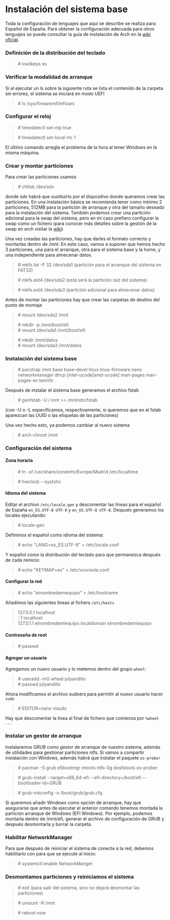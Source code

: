 # Instalación del sistema base

Toda la configuración de lenguajes que aquí se describe se realiza para Español de España. 
Para obtener la configuración adecuada para otros lenguajes se puede consultar la guía de instalación de Arch 
en la [wiki oficial](https://wiki.archlinux.org/title/Installation_guide).

### Definición de la distribución del teclado

> \# loadkeys es

### Verificar la modalidad de arranque

Si al ejecutar un ls sobre la siguiente ruta se lista el contenido de la carpeta sin errores, el sistema se iniciará en modo UEFI

> \# ls /sys/firware/efi/efivars

### Configurar el reloj

> \# timedatectl set-ntp true

> \# timedatectl set-local-rtc 1

El último comando arregla el problema de la hora al tener Windows en la misma máquina.

### Crear y montar particiones

Para crear las particiones usamos

> \# cfdisk /dev/sdx

donde *sdx* habrá que sustituirlo por el dispositivo donde queramos crear las particiones. En una instalación básica se recomienda tener como mínimo 2 particiones, 512MB para la partición de arranque y otra del tamaño deseado para la instalación del sistema. También podemos crear una partición adicional para la swap del sistema, pero en mi caso prefiero configurar la swap como un fichero (para conocer más detalles sobre la gestión de la swap en arch visitar la [wiki](https://wiki.archlinux.org/title/Swap))

Una vez creadas las particiones, hay que darles el formato correcto y montarlas dentro de */mnt*. En este caso, vamos a suponer que hemos hecho 3 particiones, una para el arranque, otra para el sistema base y la home, y una independiente para almecenar datos.

> \# mkfs.fat -F 32 /dev/sda1 (partición para el arranque del sistema en FAT32)

> \# mkfs.ext4 /dev/sda2 (está será la partición raíz del sistema)

> \# mkfs.ext4 /dev/sda3 (partición adicional para almecenar datos)

Antes de montar las particiones hay que crear las carpetas de destino del punto de montaje

> \# mount /dev/sda2 /mnt

> \# mkdir -p /mnt/boot/efi  
> \# mount /dev/sda1 /mnt/boot/efi

> \# mkdir /mnt/datos  
> \# mount /dev/sda3 /mnt/datos

### Instalación del sistema base

> \# pacstrap /mnt base base-devel linux linux-firmware nano networkmanager dhcp [intel-ucode|amd-ucode] man-pages 
man-pages-es texinfo

Después de instalar el sistema base generamos el archivo fstab

> \# genfstab -U / mnt >> /mnt/etc/fstab

(con -U o -L especificamos, respectivamente, si queremos que en el fstab aparezcan las UUID o las etiquetas de las particiones)

Una vez hecho esto, ya podemos cambiar al nuevo sistema

> \# arch-chroot /mnt

### Configuración del sistema

#### Zona horaria

> \# ln -sf /usr/share/zoneinfo/Europe/Madrid /etc/localtime

> \# hwclock --systohc

#### Idioma del sistema

Editar el archivo `/etc/locale.gen` y descomentar las líneas para el español de España `es_ES.UTF-8 UTF-8` y `en_US.UTF-8 UTF-8`. Después generamos los locales ejecutando:

> \# locale-gen

Definimos el español como idioma del sistema:

> \# echo "LANG=es_ES.UTF-8" > /etc/locale.conf

Y español como la distribución del teclado para que permanezca después de cada reinicio:

> \# echo "KEYMAP=es" > /etc/vconsole.conf

#### Configurar la red

> \# echo "elnombredemiequipo" > /etc/hostname

Añadimos las siguientes líneas al fichero `/etc/hosts`
> 127.0.0.1     localhost  
> ::1           localhost  
> 127.0.1.1     elnombredemiequipo.localdomain elnombredemiequipo

#### Contraseña de root

> \# passwd

#### Agregar un usuario

Agregamos un nuevo usuario y lo metemos dentro del grupo `wheel`:

> \# useradd -mG wheel julyandillo  
> \# passwd julyandillo

Ahora modificamos el archivo sudoers para permitir al nuevo usuario hacer `sudo`

> \# EDITOR=nano visudo

Hay que descomentar la línea al final de fichero que comienza por `%wheel ...`

### Instalar un gestor de arranque

Instalaremos GRUB como gestor de arranque de nuestro sistema, además de utilidades para gestionar particiones ntfs. 
Si vamos a compartir instalación con Windows, además habrá que instalar el paquete `os-prober`

> \# pacman -S grub efibootmgr mtools ntfs-3g dosfstools os-prober

> \# grub-install --target=x86_64-efi --efi-directory=/boot/efi --bootloader-id=GRUB

> \# grub-mkconfig -o /boot/grub/grub.cfg

Si queremos añadir Windows como opción de arranque, hay que asegurarse que antes de ejecutar el anterior comando 
tenemos montada la partición arranque de Windows (EFI Windows). Por ejemplo, podemos montarla dentro de /mnt/efi, generar el archivo de configuración de GRUB y después desmontarla y borrar la carpeta.

### Habilitar NetworkManager

Para que después de reiniciar el sistema de conecte a la red, debemos habilitarlo con para que se ejecute al inicio:

> \# systemctl enable NetworkManger

### Desmontamos particiones y reiniciamos el sistema

> \# exit (para salir del sistema, sino no dejará desmontar las particiones)

> \# umount -R /mnt

> \# reboot now
